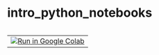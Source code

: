 # intro_python_notebooks


<table align="left">
  <td>
    <a target="_blank" href="https://colab.research.google.com/github/lopezbec/intro_python_notebooks/blob/main/Python_Basics.ipynb"><img src="https://www.tensorflow.org/images/colab_logo_32px.png"/>Run in Google Colab</a>
  </td>
</table>
